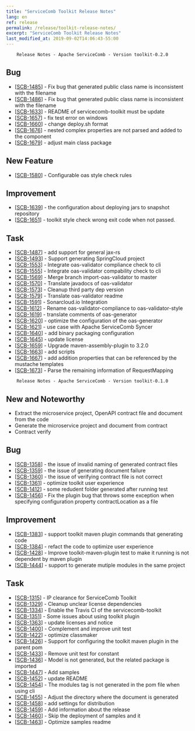 ```yaml
---
title: "ServiceComb Toolkit Release Notes"
lang: en
ref: release
permalink: /release/toolkit-release-notes/
excerpt: "ServiceComb Toolkit Release Notes"
last_modified_at: 2019-09-02T14:06:43-55:00
---
```



        Release Notes - Apache ServiceComb - Version toolkit-0.2.0
            
<h2>        Bug
</h2>
<ul>
<li>[<a href='https://issues.apache.org/jira/browse/SCB-1485'>SCB-1485</a>] -         Fix bug that generated public class name is inconsistent with the filename
</li>
<li>[<a href='https://issues.apache.org/jira/browse/SCB-1486'>SCB-1486</a>] -         Fix bug that generated public class name is inconsistent with the filename
</li>
<li>[<a href='https://issues.apache.org/jira/browse/SCB-1633'>SCB-1633</a>] -         README of servicecomb-toolkit must be update
</li>
<li>[<a href='https://issues.apache.org/jira/browse/SCB-1657'>SCB-1657</a>] -         fix test error on windows
</li>
<li>[<a href='https://issues.apache.org/jira/browse/SCB-1660'>SCB-1660</a>] -         change deploy.sh format
</li>
<li>[<a href='https://issues.apache.org/jira/browse/SCB-1676'>SCB-1676</a>] -         nested complex properties are not parsed and added to the component
</li>
<li>[<a href='https://issues.apache.org/jira/browse/SCB-1679'>SCB-1679</a>] -         adjust main class package
</li>
</ul>
            
<h2>        New Feature
</h2>
<ul>
<li>[<a href='https://issues.apache.org/jira/browse/SCB-1580'>SCB-1580</a>] -         Configurable oas style check rules
</li>
</ul>
    
<h2>        Improvement
</h2>
<ul>
<li>[<a href='https://issues.apache.org/jira/browse/SCB-1639'>SCB-1639</a>] -         the configuration about deploying jars  to snapshot repository
</li>
<li>[<a href='https://issues.apache.org/jira/browse/SCB-1651'>SCB-1651</a>] -         toolkit style check wrong exit code when not passed.
</li>
</ul>
            
<h2>        Task
</h2>
<ul>
<li>[<a href='https://issues.apache.org/jira/browse/SCB-1487'>SCB-1487</a>] -         add support for general jax-rs
</li>
<li>[<a href='https://issues.apache.org/jira/browse/SCB-1493'>SCB-1493</a>] -         Support generating SpringCloud project
</li>
<li>[<a href='https://issues.apache.org/jira/browse/SCB-1553'>SCB-1553</a>] -         Integrate oas-validator compliance check to cli
</li>
<li>[<a href='https://issues.apache.org/jira/browse/SCB-1555'>SCB-1555</a>] -         Integrate oas-validator compability check to cli
</li>
<li>[<a href='https://issues.apache.org/jira/browse/SCB-1569'>SCB-1569</a>] -         Merge branch import-oas-validator to master
</li>
<li>[<a href='https://issues.apache.org/jira/browse/SCB-1570'>SCB-1570</a>] -         Translate javadocs of oas-validator
</li>
<li>[<a href='https://issues.apache.org/jira/browse/SCB-1573'>SCB-1573</a>] -         Cleanup third party dep version
</li>
<li>[<a href='https://issues.apache.org/jira/browse/SCB-1579'>SCB-1579</a>] -         Translate oas-validator readme
</li>
<li>[<a href='https://issues.apache.org/jira/browse/SCB-1591'>SCB-1591</a>] -         Sonarcloud.io Integration
</li>
<li>[<a href='https://issues.apache.org/jira/browse/SCB-1612'>SCB-1612</a>] -         Rename oas-validator-compliance to oas-validator-style
</li>
<li>[<a href='https://issues.apache.org/jira/browse/SCB-1619'>SCB-1619</a>] -         translate  comments of oas-generator
</li>
<li>[<a href='https://issues.apache.org/jira/browse/SCB-1620'>SCB-1620</a>] -         optimize the configuration of the oas-generator
</li>
<li>[<a href='https://issues.apache.org/jira/browse/SCB-1621'>SCB-1621</a>] -         use case with Apache ServiceComb Syncer
</li>
<li>[<a href='https://issues.apache.org/jira/browse/SCB-1640'>SCB-1640</a>] -         add binary packaging configuration
</li>
<li>[<a href='https://issues.apache.org/jira/browse/SCB-1645'>SCB-1645</a>] -         update license
</li>
<li>[<a href='https://issues.apache.org/jira/browse/SCB-1659'>SCB-1659</a>] -         Upgrade maven-assembly-plugin to 3.2.0
</li>
<li>[<a href='https://issues.apache.org/jira/browse/SCB-1663'>SCB-1663</a>] -         add scripts
</li>
<li>[<a href='https://issues.apache.org/jira/browse/SCB-1667'>SCB-1667</a>] -         add addition properties that can be referenced by the mustache templates
</li>
<li>[<a href='https://issues.apache.org/jira/browse/SCB-1673'>SCB-1673</a>] -         Parse the remaining information of RequestMapping
</li>
</ul>
                                                                                                                                          


        Release Notes - Apache ServiceComb - Version toolkit-0.1.0

<h2> New and Noteworthy </h2>
  <ul>
    <li> Extract the microservice project, OpenAPI contract file and document from the code</li>
    <li> Generate the microservice project and document from contract</li>
    <li> Contract verify </li>
  </ul>

<h2>        Bug
</h2>
<ul>
<li>[<a href='https://issues.apache.org/jira/browse/SCB-1358'>SCB-1358</a>] -         the issue of invalid naming of generated contract files
</li>
<li>[<a href='https://issues.apache.org/jira/browse/SCB-1359'>SCB-1359</a>] -         the issue of generating document failure
</li>
<li>[<a href='https://issues.apache.org/jira/browse/SCB-1360'>SCB-1360</a>] -         the issue of verifying contract file is not correct
</li>
<li>[<a href='https://issues.apache.org/jira/browse/SCB-1361'>SCB-1361</a>] -         optimize toolkit user experience 
</li>
<li>[<a href='https://issues.apache.org/jira/browse/SCB-1412'>SCB-1412</a>] -         some redudent folder generated after running test
</li>
<li>[<a href='https://issues.apache.org/jira/browse/SCB-1456'>SCB-1456</a>] -         Fix the plugin bug that throws some exception when specifying configuration property contractLocation as a file
</li>
</ul>
                
<h2>        Improvement
</h2>
<ul>
<li>[<a href='https://issues.apache.org/jira/browse/SCB-1383'>SCB-1383</a>] -         support toolkit maven plugin commands that generating code
</li>
<li>[<a href='https://issues.apache.org/jira/browse/SCB-1384'>SCB-1384</a>] -         refact the code to optimize user experience
</li>
<li>[<a href='https://issues.apache.org/jira/browse/SCB-1428'>SCB-1428</a>] -         Improve toolkit-maven-plugin test to make it running is not dependent by maven plugin
</li>
<li>[<a href='https://issues.apache.org/jira/browse/SCB-1444'>SCB-1444</a>] -         support to generate mutiple modules in the same project
</li>
</ul>
            
<h2>        Task
</h2>
<ul>
<li>[<a href='https://issues.apache.org/jira/browse/SCB-1315'>SCB-1315</a>] -         IP clearance for ServiceComb Toolkit
</li>
<li>[<a href='https://issues.apache.org/jira/browse/SCB-1329'>SCB-1329</a>] -         Cleanup unclear license dependencies
</li>
<li>[<a href='https://issues.apache.org/jira/browse/SCB-1334'>SCB-1334</a>] -         Enable the Travis CI of the servicecomb-toolkit
</li>
<li>[<a href='https://issues.apache.org/jira/browse/SCB-1351'>SCB-1351</a>] -         Some issues about using toolkit plugin
</li>
<li>[<a href='https://issues.apache.org/jira/browse/SCB-1363'>SCB-1363</a>] -         update licenses and notice
</li>
<li>[<a href='https://issues.apache.org/jira/browse/SCB-1400'>SCB-1400</a>] -         Complement and improve unit test
</li>
<li>[<a href='https://issues.apache.org/jira/browse/SCB-1422'>SCB-1422</a>] -         optimize classmaker
</li>
<li>[<a href='https://issues.apache.org/jira/browse/SCB-1426'>SCB-1426</a>] -         Support for configuring the toolkit maven plugin in the parent pom
</li>
<li>[<a href='https://issues.apache.org/jira/browse/SCB-1433'>SCB-1433</a>] -         Remove unit test for constant
</li>
<li>[<a href='https://issues.apache.org/jira/browse/SCB-1436'>SCB-1436</a>] -         Model is not generated, but the related package is imported
</li>
<li>[<a href='https://issues.apache.org/jira/browse/SCB-1447'>SCB-1447</a>] -         Add samples
</li>
<li>[<a href='https://issues.apache.org/jira/browse/SCB-1452'>SCB-1452</a>] -         update README
</li>
<li>[<a href='https://issues.apache.org/jira/browse/SCB-1454'>SCB-1454</a>] -         The modules tag is not generated in the pom file when using cli
</li>
<li>[<a href='https://issues.apache.org/jira/browse/SCB-1455'>SCB-1455</a>] -         Adjust the directory where the document is generated
</li>
<li>[<a href='https://issues.apache.org/jira/browse/SCB-1458'>SCB-1458</a>] -         add settings for distribution
</li>
<li>[<a href='https://issues.apache.org/jira/browse/SCB-1459'>SCB-1459</a>] -         Add information about the release
</li>
<li>[<a href='https://issues.apache.org/jira/browse/SCB-1460'>SCB-1460</a>] -         Skip the deployment of samples and it
</li>
<li>[<a href='https://issues.apache.org/jira/browse/SCB-1463'>SCB-1463</a>] -         Optimize samples readme
</li>
</ul>
                                                                                                                                        